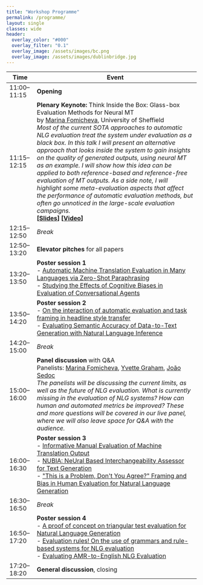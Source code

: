 ```yaml
---
title: "Workshop Programme"
permalink: /programme/
layout: single
classes: wide
header:
  overlay_color: "#000"
  overlay_filter: "0.1"
  overlay_image: /assets/images/bc.png
  overlay_image: /assets/images/dublinbridge.jpg
---
```


| Time        | Event                                |
| ----------- | -------------------------------------|
| 11:00–11:15 | **Opening**                          |
| 11:15–12:15 | **Plenary Keynote:** Think Inside the Box: Glass-box Evaluation Methods for Neural MT<br>by [Marina Fomicheva](https://www.sheffield.ac.uk/dcs/people/research-staff/marina-fomicheva), University of Sheffield<br><em>Most of the current SOTA approaches to automatic NLG evaluation treat the system under evaluation as a black box. In this talk I will present an alternative approach that looks inside the system to gain insights on the quality of generated outputs, using neural MT as an example. I will show how this idea can be applied to both reference-based and reference-free evaluation of MT outputs. As a side note, I will highlight some meta-evaluation aspects that affect the performance of automatic evaluation methods, but often go unnoticed in the large-scale evaluation campaigns.</em><br>**[[Slides](../papers/EvalNLGEval_2020_keynote_slides.pdf)] [[Video](https://vimeo.com/493799577)]**  |
| 12:15–12:50 | *Break*                              | 
| 12:50–13:20 | **Elevator pitches** for all papers  |
| 13:20–13:50 | **Poster session 1**<br>- [Automatic Machine Translation Evaluation in Many Languages via Zero-Shot Paraphrasing](../papers/EvalNLGEval_2020_paper_4.pdf)<br>- [Studying the Effects of Cognitive Biases in Evaluation of Conversational Agents](../papers/EvalNLGEval_2020_paper_12.pdf) |
| 13:50–14:20 | **Poster session 2**<br>- [On the interaction of automatic evaluation and task framing in headline style transfer](../papers/EvalNLGEval_2020_paper_8.pdf)<br>- [Evaluating Semantic Accuracy of Data-to-Text Generation with Natural Language Inference](../papers/EvalNLGEval_2020_paper_9.pdf) |
| 14:20–15:00 | *Break*                              | 
| 15:00–16:00 | **Panel discussion** with Q&A<br>Panelists: [Marina Fomicheva](https://www.sheffield.ac.uk/dcs/people/research-staff/marina-fomicheva), [Yvette Graham](https://www.computing.dcu.ie/~ygraham/), [João Sedoc](https://www.clsp.jhu.edu/faculty/joao-sedoc/)<br>*The panelists will be discussing the current limits, as well as the future of NLG evaluation. What is currently missing in the evaluation of NLG systems? How can human and automated metrics be improved? These and more questions will be covered in our live panel, where we will also leave space for Q&A with the audience.*  |
| 16:00–16:30 | **Poster session 3**<br>- [Informative Manual Evaluation of Machine Translation Output](../papers/EvalNLGEval_2020_paper_3.pdf)<br>- [NUBIA: NeUral Based Interchangeability Assessor for Text Generation](../papers/EvalNLGEval_2020_paper_7.pdf)<br>- ["This is a Problem, Don't You Agree?" Framing and Bias in Human Evaluation for Natural Language Generation](../papers/EvalNLGEval_2020_paper_6.pdf) |
| 16:30–16:50 | *Break*                              | 
| 16:50–17:20 | **Poster session 4**<br>- [A proof of concept on triangular test evaluation for Natural Language Generation](../papers/EvalNLGEval_2020_paper_2.pdf)<br>- [Evaluation rules! On the use of grammars and rule-based systems for NLG evaluation](../papers/EvalNLGEval_2020_paper_10.pdf)<br>- [Evaluating AMR-to-English NLG Evaluation](../papers/EvalNLGEval_2020_paper_1.pdf) |
| 17:20–18:20 | **General discussion**, closing      |
